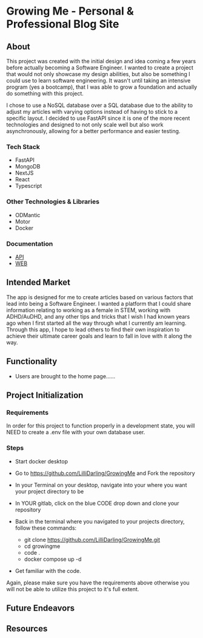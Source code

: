 # Growing Me - Personal & Professional Blog Site

## About  

This project was created with the initial design and idea coming a few years before actually becoming a 
Software Engineer. I wanted to create a project that would not only showcase my design abilities, but also 
be something I could use to learn software engineering. It wasn't until taking an intensive program (yes a 
bootcamp), that I was able to grow a foundation and actually do something with this project. 

I chose to use a NoSQL database over a SQL database due to the ability to adjust my articles with varying options 
instead of having to stick to a specific layout. I decided to use FastAPI since it is one of the more recent technologies 
and designed to not only scale well but also work asynchronously, allowing for a better performance and easier 
testing. 

### Tech Stack  

- FastAPI
- MongoDB
- NextJS
- React
- Typescript

### Other Technologies & Libraries

- ODMantic
- Motor
- Docker

### Documentation

- [API](https://github.com/LilliDarling/GrowingMe/blob/main/api/README.md)
- [WEB](https://github.com/LilliDarling/GrowingMe/blob/main/web/README.md)

## Intended Market

The app is designed for me to create articles based on various factors that lead into being a Software Engineer. I 
wanted a platform that I could share information relating to working as a female in STEM, working with ADHD/AuDHD, 
and any other tips and tricks that I wish I had known years ago when I first started all the way through what I currently 
am learning. Through this app, I hope to lead others to find their own inspiration to achieve their ultimate career goals 
and learn to fall in love with it along the way.

## Functionality

- Users are brought to the home page......

## Project Initialization

### Requirements 

In order for this project to function properly in a development state, you will NEED to create a .env file with your own database user.

### Steps

- Start docker desktop  
- Go to https://github.com/LilliDarling/GrowingMe and Fork the repository  
- In your Terminal on your desktop, navigate into your where you want your project directory to be  
- In YOUR gitlab, click on the blue CODE drop down and clone your repository  
- Back in the terminal where you navigated to your projects directory, follow these commands:  

  - git clone https://github.com/LilliDarling/GrowingMe.git  
  - cd growingme  
  - code .  
  - docker compose up -d  

- Get familiar with the code.

Again, please make sure you have the requirements above otherwise you will not be able to utilize this project to it's full extent.

## Future Endeavors

## Resources